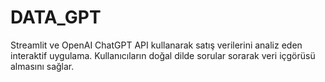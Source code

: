 # DATA_GPT
Streamlit ve OpenAI ChatGPT API kullanarak satış verilerini analiz eden interaktif uygulama. Kullanıcıların doğal dilde sorular sorarak veri içgörüsü almasını sağlar.
